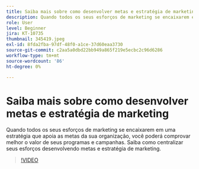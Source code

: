 ```yaml
---
title: Saiba mais sobre como desenvolver metas e estratégia de marketing
description: Quando todos os seus esforços de marketing se encaixarem em uma estratégia que apoia as metas da sua organização, você poderá comprovar melhor o valor de seus programas e campanhas.
role: User
level: Beginner
jira: KT-10735
thumbnail: 345419.jpeg
exl-id: 8fda2fba-97df-48f0-a1ce-37d60eaa3730
source-git-commit: c2aa5a0dbd22bb949a865f219e5ecbc2c96d6286
workflow-type: tm+mt
source-wordcount: '86'
ht-degree: 0%

---
```


# Saiba mais sobre como desenvolver metas e estratégia de marketing

Quando todos os seus esforços de marketing se encaixarem em uma estratégia que apoia as metas da sua organização, você poderá comprovar melhor o valor de seus programas e campanhas. Saiba como centralizar seus esforços desenvolvendo metas e estratégia de marketing.

>[!VIDEO](https://video.tv.adobe.com/v/345419/?quality=12&learn=on)
